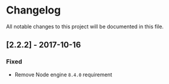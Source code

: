 # Changelog
All notable changes to this project will be documented in this file.

## [2.2.2] - 2017-10-16
### Fixed
- Remove Node engine `8.4.0` requirement

